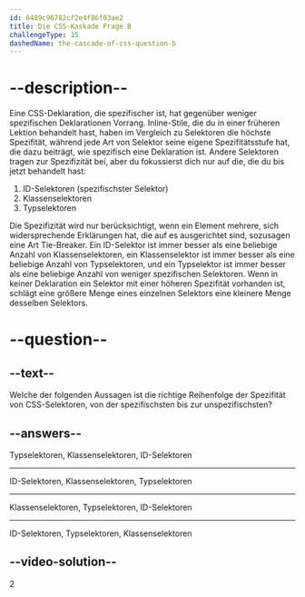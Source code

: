 ```yaml
---
id: 6489c96782cf2e4f86f03ae2
title: Die CSS-Kaskade Frage B
challengeType: 15
dashedName: the-cascade-of-css-question-b
---
```


# --description--

Eine CSS-Deklaration, die spezifischer ist, hat gegenüber weniger spezifischen Deklarationen Vorrang. Inline-Stile, die du in einer früheren Lektion behandelt hast, haben im Vergleich zu Selektoren die höchste Spezifität, während jede Art von Selektor seine eigene Spezifitätsstufe hat, die dazu beiträgt, wie spezifisch eine Deklaration ist. Andere Selektoren tragen zur Spezifizität bei, aber du fokussierst dich nur auf die, die du bis jetzt behandelt hast:

1. ID-Selektoren (spezifischster Selektor)
2. Klassenselektoren
3. Typselektoren

Die Spezifizität wird nur berücksichtigt, wenn ein Element mehrere, sich widersprechende Erklärungen hat, die auf es ausgerichtet sind, sozusagen eine Art Tie-Breaker. Ein ID-Selektor ist immer besser als eine beliebige Anzahl von Klassenselektoren, ein Klassenselektor ist immer besser als eine beliebige Anzahl von Typselektoren, und ein Typselektor ist immer besser als eine beliebige Anzahl von weniger spezifischen Selektoren. Wenn in keiner Deklaration ein Selektor mit einer höheren Spezifität vorhanden ist, schlägt eine größere Menge eines einzelnen Selektors eine kleinere Menge desselben Selektors.

# --question--

## --text--

Welche der folgenden Aussagen ist die richtige Reihenfolge der Spezifität von CSS-Selektoren, von der spezifischsten bis zur unspezifischsten?

## --answers--

Typselektoren, Klassenselektoren, ID-Selektoren

---

ID-Selektoren, Klassenselektoren, Typselektoren

---

Klassenselektoren, Typselektoren, ID-Selektoren

---

ID-Selektoren, Typselektoren, Klassenselektoren

## --video-solution--

2

